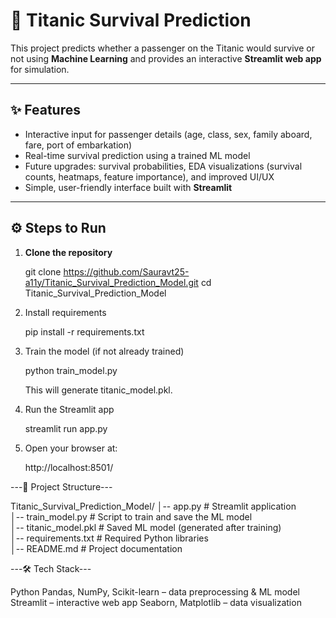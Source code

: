 # 🚢 Titanic Survival Prediction  

This project predicts whether a passenger on the Titanic would survive or not using **Machine Learning** and provides an interactive **Streamlit web app** for simulation.  

---

## ✨ Features  
- Interactive input for passenger details (age, class, sex, family aboard, fare, port of embarkation)  
- Real-time survival prediction using a trained ML model  
- Future upgrades: survival probabilities, EDA visualizations (survival counts, heatmaps, feature importance), and improved UI/UX  
- Simple, user-friendly interface built with **Streamlit**  

---

## ⚙️ Steps to Run  

1. **Clone the repository**  

   git clone https://github.com/Sauravt25-a11y/Titanic_Survival_Prediction_Model.git
   cd Titanic_Survival_Prediction_Model

2. Install requirements

   pip install -r requirements.txt

3. Train the model (if not already trained)

   python train_model.py
   
   This will generate titanic_model.pkl.

4. Run the Streamlit app

   streamlit run app.py

5. Open your browser at:

   http://localhost:8501/


---📂 Project Structure---

Titanic_Survival_Prediction_Model/
│-- app.py                # Streamlit application  
│-- train_model.py        # Script to train and save the ML model  
│-- titanic_model.pkl     # Saved ML model (generated after training)  
│-- requirements.txt      # Required Python libraries  
│-- README.md             # Project documentation  


---🛠️ Tech Stack---

   Python
   Pandas, NumPy, Scikit-learn – data preprocessing & ML model
   Streamlit – interactive web app
   Seaborn, Matplotlib – data visualization